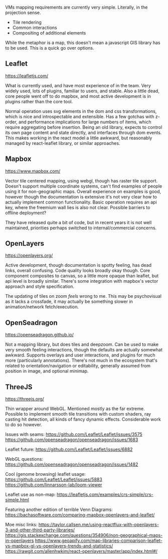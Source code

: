 VMs mapping requirements are currently very simple. Literally, in the
projection sense.

* Tile rendering
* Common interactions
* Compositing of additional elements

While the metaphor is a map, this doesn't mean a javascript GIS
library has to be used. This is a quick go over options.

## Leaflet

https://leafletjs.com/

What is currently used, and have most experience of in the team. Very
widely used, lots of plugins, familiar to users, and stable. Also a
little dead, core people went off to do mapbox, and most active
development is in plugins rather than the core tool.

Normal operation uses svg elements in the dom and css transformations,
which is nice and introspectable and extensible. Has a few gotchas
with z-order, and performance implications for large numbers of items,
which require aggregating before insertion. Being an old library,
expects to control its own page content and state directly, and
interfaces through dom events. This makes working in the react model a
little awkward, but reasonably managed by react-leaflet library, or
similar approaches.


## Mapbox

https://www.mapbox.com/

Vector tile centered mapping, using webgl, though has raster tile
support. Doesn't support multiple coordinate systems, can't find
examples of people using it for non-geographic maps. Overall
experience on examples is good, however though the documentation is
extensive it's not very clear how to actually implement common
functionality. Basic operation requires an api key, where the freemium
wall lies is also not clear. Possible barriers to offline deployment?

They have released quite a bit of code, but in recent years it is not
well maintained, priorities perhaps switched to internal/commercial
concerns.

## OpenLayers

https://openlayers.org/

Active development, though documentation is spotty feeling, has dead
links, overall confusing. Code quality looks broadly okay though. Core
component composites to canvas, so a little more opaque than leaflet,
but api level is broadly similar. There's some integration with
mapbox's vector approach and style specification.

The updating of tiles on zoom *feels* wrong to me. This may be
psychovisual as it lacks a crossfade, it may actually be something
slower in animation/network fetch/execution.


## OpenSeadragon

https://openseadragon.github.io/

Not a mapping library, but does tiles and deepzoom. Can be used to
make very smooth feeling interactions, though the defaults are
actually somewhat awkward. Supports overlays and user interactions,
and plugins for much more (particularly annotations). There's not much
in the ecosystem that's related to orientation/navigation or
editability, generally assumed from position in image, and optional
minimap.


## ThreeJS

https://threejs.org/

Thin wrapper around WebGL. Mentioned mostly as the far extreme.
Possible to implement smooth tile transitions with custom shaders, ray
casting hit detection, all kinds of fancy dynamic effects.
Considerable work to do so however.


Issues with seams:
https://github.com/Leaflet/Leaflet/issues/3575
https://github.com/openseadragon/openseadragon/issues/1683

Leaflet future:
https://github.com/Leaflet/Leaflet/issues/6882

WebGL questions:
https://github.com/openseadragon/openseadragon/issues/1482

Cool (genome browsing) leaflet usage:
https://github.com/Leaflet/Leaflet/issues/5883
https://github.com/linnarsson-lab/loom-viewer

Leaflet use as non-map:
https://leafletjs.com/examples/crs-simple/crs-simple.html

Featuring another edition of terrible Venn Diagrams:
https://bachasoftware.com/comparing-mapbox-openlayers-and-leaflet/

Moe misc links:
https://taylor.callsen.me/using-reactflux-with-openlayers-3-and-other-third-party-libraries/
https://gis.stackexchange.com/questions/354906/non-geographical-maps-in-openlayers
https://www.geoapify.com/map-libraries-comparison-leaflet-vs-mapbox-gl-vs-openlayers-trends-and-statistics/
https://rawgit.com/allenhwkim/react-openlayers/master/app/index.html#/
